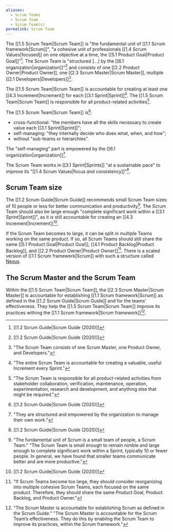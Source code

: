 ```yaml
---
aliases:
  - Scrum Teams
  - Scrum Team
  - Scrum Team(s)
permalink: Scrum Team
---
```

The [[1.5 Scrum Team|Scrum Team]] is "the fundamental unit of [[1.1 Scrum framework|Scrum]]", "a cohesive unit of professionals [[1.4 Scrum Values|focused]] on one objective at a time, the [[5.1 Product Goal|Product Goal]]"[^scrum-guide-2020]. The Scrum Team is "structured [...] by the [[6.1 organization|organization]]"[^scrum-guide-2020] and consists of one [[2.2 Product Owner|Product Owner]], one [[2.3 Scrum Master|Scrum Master]], multiple [[2.1 Developers|Developers]][^scrum-team-definition].

[^scrum-team-definition]: "The Scrum Team consists of one Scrum Master, one Product Owner, and Developers."[^scrum-guide-2020]

The [[1.5 Scrum Team|Scrum Team]] is accountable for creating at least one [[4.3 Increment|Increment]] for each [[3.1 Sprint|Sprint]][^increment-sprint-accountability]. The [[1.5 Scrum Team|Scrum Team]] is responsible for all product-related activities[^scrum-team-responsibility].

[^increment-sprint-accountability]: "The entire Scrum Team is accountable for creating a valuable, useful Increment every Sprint."[^scrum-guide-2020]
[^scrum-team-responsibility]: "The Scrum Team is responsible for all product-related activities from stakeholder collaboration, verification, maintenance, operation, experimentation, research and development, and anything else that might be required."[^scrum-guide-2020]

The [[1.5 Scrum Team|Scrum Team]] is[^scrum-guide-2020]:
- cross-functional: "the members have all the skills necessary to create value each [[3.1 Sprint|Sprint]]";
- self-managing: "they internally decide who does what, when, and how";
- without "sub-teams or hierarchies".

The "self-managing" part is empowered by the [[6.1 organization|organization]][^organization-empowers-scrum-team].

[^organization-empowers-scrum-team]: "They are structured and empowered by the organization to manage their own work."

The Scrum Team works in [[3.1 Sprint|Sprints]] "at a sustainable pace" to improve its "[[1.4 Scrum Values|focus and consistency]]"[^scrum-guide-2020].
## Scrum Team size

The [[1.2 Scrum Guide|Scrum Guide]] recommends small Scrum Team sizes of 10 people or less for better communication and productivity[^small-scrum-teams]. The Scrum Team should also be large enough "complete significant work within a [[3.1 Sprint|Sprint]]", as it is still accountable for creating an [[4.3 Increment|Increment]][^scrum-guide-2020].

If the Scrum Team becomes to large, it can be split in multiple Teams working on the same product. If so, all Scrum Teams should still share the same [[5.1 Product Goal|Product Goal]], [[4.1 Product Backlog|Product Backlog]], and [[2.2 Product Owner|Product Owner]][^multiple-scrum-teams]. There is a scaled version of [[1.1 Scrum framework|Scrum]] with such a structure called [Nexus](https://www.scrum.org/resources/nexus-guide).

[^small-scrum-teams]: "The fundamental unit of Scrum is a small team of people, a Scrum Team." "The Scrum Team is small enough to remain nimble and large enough to complete significant work within a Sprint, typically 10 or fewer people. In general, we have found that smaller teams communicate better and are more productive."[^scrum-guide-2020]
[^multiple-scrum-teams]: "If Scrum Teams become too large, they should consider reorganizing into multiple cohesive Scrum Teams, each focused on the same product. Therefore, they should share the same Product Goal, Product Backlog, and Product Owner."[^scrum-guide-2020]
## The Scrum Master and the Scrum Team

Within the [[1.5 Scrum Team|Scrum Team]], the [[2.3 Scrum Master|Scrum Master]] is accountable for establishing [[1.1 Scrum framework|Scrum]] as defined in the [[1.2 Scrum Guide|Scrum Guide]] and for the teams' effectiveness. They help the [[1.5 Scrum Team|Scrum Team]] improve its practices withing the [[1.1 Scrum framework|Scrum framework]][^scrum-master-team-accountable].

[^scrum-master-team-accountable]: "The Scrum Master is accountable for establishing Scrum as defined in the Scrum Guide." "The Scrum Master is accountable for the Scrum Team’s effectiveness. They do this by enabling the Scrum Team to improve its practices, within the Scrum framework."[^scrum-guide-2020]



[^scrum-guide-2020]: [[1.2 Scrum Guide|Scrum Guide (2020)]]